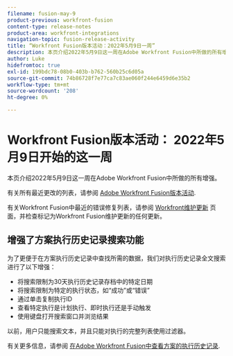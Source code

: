 ```yaml
---
filename: fusion-may-9
product-previous: workfront-fusion
content-type: release-notes
product-area: workfront-integrations
navigation-topic: fusion-release-activity
title: “Workfront Fusion版本活动：2022年5月9日一周”
description: 本页介绍2022年5月9日这一周在Adobe Workfront Fusion中所做的所有增强。
author: Luke
hidefromtoc: true
exl-id: 199bdc78-08b0-403b-b762-560b25c6d05a
source-git-commit: 74b86728f7e77ca7c83ae060f244e6459d6e35b2
workflow-type: tm+mt
source-wordcount: '208'
ht-degree: 0%

---
```


# Workfront Fusion版本活动： 2022年5月9日开始的这一周

本页介绍2022年5月9日这一周在Adobe Workfront Fusion中所做的所有增强。

有关所有最近更改的列表，请参阅 [Adobe Workfront Fusion版本活动](../../../product-announcements/product-releases/fusion-release-activity/fusion-release-activity.md).

有关Workfront Fusion中最近的错误修复列表，请参阅 [Workfront维护更新](https://one.workfront.com/s/article/Workfront-Maintenance-Updates-1882317350) 页面，并检查标记为Workfront Fusion维护更新的任何更新。


## 增强了方案执行历史记录搜索功能

为了更便于在方案执行历史记录中查找所需的数据，我们对执行历史记录全文搜索进行了以下增强：

* 将搜索限制为30天执行历史记录存档中的特定日期
* 将搜索限制为特定的执行状态，如“成功”或“错误”
* 通过单击复制执行ID
* 查看特定执行是计划执行、即时执行还是手动触发
* 使用键盘打开搜索窗口并浏览结果

以前，用户只能搜索文本，并且只能对执行的完整列表使用过滤器。

有关更多信息，请参阅 [在Adobe Workfront Fusion中查看方案的执行历史记录](../../../workfront-fusion/scenarios/view-scenario-execution-history.md).
